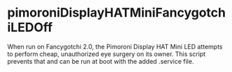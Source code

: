 # pimoroniDisplayHATMiniFancygotchiLEDOff
When run on Fancygotchi 2.0, the Pimoroni Display HAT Mini LED attempts to perform cheap, unauthorized eye surgery on its owner. This script prevents that and can be run at boot with the added .service file.
